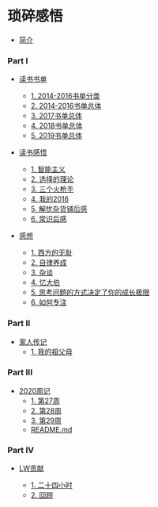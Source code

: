 # 琐碎感悟

* [简介](README.md)

### Part I

* [读书书单]()

  * [1. 2014-2016书单分类](书单/2016-12-31-2014-2016书单分类.md)
  * [2. 2014-2016书单总体](书单/2016-12-31-2014-2016书单总体.md)
  * [3. 2017书单总体](书单/2017书单.md)
  * [4. 2018书单总体](书单/2018书单.md)
  * [5. 2019书单总体](书单/2019书单.md)

* [读书感悟]()

  * [1. 智能主义](智能主义.md)
  * [2. 选择的理论](选择的理论.md)
  * [3. 三个火枪手](三个火枪手.md)
  * [4. 我的2016](我的2016.md)
  * [5. 解忧杂货铺后感](解忧杂货铺.md)
  * [6. 常识后感](常识.md)

* [感想]()
  * [1. 西方的无耻](西方的无耻.md)
  * [2. 自律养成](自律养成.md) 
  * [3. 杂谈](杂谈.md) 
  * [4. 忆大伯](忆大伯.md)
  * [5. 思考问题的方式决定了你的成长极限](思考问题的方式决定了你的成长极限.md)
  * [6. 如何专注](如何专注.md)

### Part II
* [家人传记]()
  * [1. 我的祖父母](家人/我的祖父母.md)

### Part III  
* [2020周记]()
  * [1. 第27周](周记/27.md)
  * [2. 第28周](周记/28.md)
  * [3. 第29周](周记/29.md)
  * [README.md](周记/README.md)

### Part IV

* [LW贡献]()

  * [1. 二十四小时](投稿/2016-01-22-二十四小时.md)
  * [2. 回顾](投稿/2017-01-12-回顾.md)
  
  

